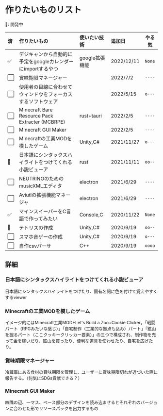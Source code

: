 # 作りたいものリスト

🚧: 開発中

| 済   | 作りたいもの                                                 | 使いたい技術   | 追加日     | やる気 |
| :--- | :----------------------------------------------------------- | :------------- | :--------- | :----: |
| ✅    | デジキャンから自動的に予定をgoogleカレンダーにimportするやつ | google拡張機能 | 2022/12/11 | `None` |
| ⬜    | 賞味期限マネージャー                                         |                | 2022/7/2   | `----` |
| ⬜    | 使用者の目線に合わせてウィンドウをフォーカスするソフトウェア |                | 2022/5/15  | `o---` |
| ⬜    | Minecraft Bare Resource Pack Extracter (MCBRPE)              | rust+tauri     | 2022/2/5   | `----` |
| ⬜    | Minecraft GUI Maker                                          |                | 2022/2/5   | `----` |
| ⬜    | Minecraftの工業MODを模したゲーム                             | Unity,C#       | 2021/11/27 | `o---` |
| 🚧    | 日本語にシンタックスハイライトをつけてくれる小説ビューア     | rust           | 2021/11/11 | `oo--` |
| ⬜    | NEUTRINOのためのmusicXMLエディタ                             | electron       | 2021/6/29  | `----` |
| ⬜    | Aviutlの拡張機能マネージャ                                   | electron       | 2021/6/29  | `----` |
| ✅    | マインスイーパーをC言語で作ってみたい                        | Console,C      | 2020/11/22 | `None` |
| 🚧    | テトリスの作成                                               | Unity,C#       | 2020/9/19  | `oo--` |
| ⬜    | スマホ音ゲーの作成                                           | Unity,C#       | 2020/9/19  | `o---` |
| ⬜    | 自作csvパーサ                                                | C++            | 2020/9/19  | `oooo` |

## 詳細
### 日本語にシンタックスハイライトをつけてくれる小説ビューア
日本語にシンタックスハイライトをつけたり、固有名詞に色を付けて覚えやすくするviewer
### Minecraftの工業MODを模したゲーム
イメージ的にはMinecraft工業MOD+Let's Build a Zoo+Cookie Clicker。「戦闘パート（RPGみたいな感じ）」「自宅制作（工業的な拠点も込み）パート」「鉱山を掘るパート（ここクッキークリッカー要素）」の三つで構成され、制作物を売って金を稼いだり、鉱山を買ったり、便利な道具を使わせたり、自宅を広げたり。

### 賞味期限マネージャー
冷蔵庫にある食材の賞味期限を管理し、ユーザーに賞味期限切れが近づいた際に報告する。（何気にSDGs貢献できる？）

### Minecraft GUI Maker
四隅の辺、一マス、ベース部分のデザインを読み込ませるとそれぞれのバージョンに合わせた形でリソースパックを出力するもの
